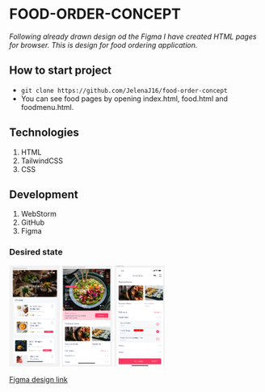 # FOOD-ORDER-CONCEPT
*Following already drawn design od the Figma I have created HTML pages for browser. This is design for food ordering application.*
## How to start project
* `git clone https://github.com/JelenaJ16/food-order-concept`
* You can see food pages by opening index.html, food.html and foodmenu.html.
## Technologies
1. HTML
2. TailwindCSS
3. CSS
## Development 
1. WebStorm
2. GitHub
3. Figma
### Desired state
<img src="./imagesforreadme/food.png"  width="100" height="200" alt="main page">
<img src="./imagesforreadme/foodmenu1.png"  width="100" height="200" alt="food">
<img src="./imagesforreadme/foodmenu2.png"  width="100" height="200" alt="food menu">


[Figma design link](https://www.figma.com/file/4TpPRqLhTUIenhrV91knbR/food-order-app-aman-ilyasovich?node-id=0%3A1)

